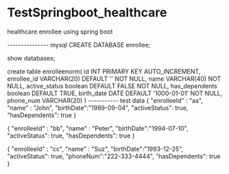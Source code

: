 # TestSpringboot_healthcare
healthcare enrollee using spring boot

--------------- mysql
CREATE DATABASE enrollee;

show databases;

create table enrolleenorm(
	id INT PRIMARY KEY AUTO_INCREMENT,
   enrollee_id VARCHAR(20) DEFAULT '' NOT NULL,
   name VARCHAR(40) NOT NULL,
   active_status boolean DEFAULT FALSE NOT NULL,
   has_dependents boolean DEFAULT TRUE,
   birth_date DATE DEFAULT '1000-01-01' NOT NULL,
   phone_num VARCHAR(20)
)
----------- test data
{
    "enrolleeId" : "aa",
   "name" : "John",
   "birthDate":"1989-09-04",
   "activeStatus": true,
   "hasDependents": true
}

{
    "enrolleeId" : "bb",
   "name" : "Peter",
   "birthDate":"1994-07-10",
   "activeStatus": true,
   "hasDependents": true
}

{
    "enrolleeId" : "cc",
   "name" : "Suz",
   "birthDate":"1993-12-25",
   "activeStatus": true,
   "phoneNum":"222-333-4444",
   "hasDependents": true
}

